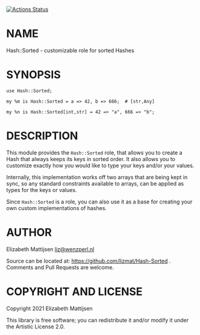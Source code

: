 [![Actions Status](https://github.com/lizmat/Hash-Sorted/workflows/test/badge.svg)](https://github.com/lizmat/Hash-Sorted/actions)

NAME
====

Hash::Sorted - customizable role for sorted Hashes

SYNOPSIS
========

    use Hash::Sorted;

    my %m is Hash::Sorted = a => 42, b => 666;  # [str,Any]

    my %n is Hash::Sorted[int,str] = 42 => "a", 666 => "b";

DESCRIPTION
===========

This module provides the `Hash::Sorted` role, that allows you to create a Hash that always keeps its keys in sorted order. It also allows you to customize exactly how you would like to type your keys and/or your values.

Internally, this implementation works off two arrays that are being kept in sync, so any standard constraints available to arrays, can be applied as types for the keys or values.

Since `Hash::Sorted` is a role, you can also use it as a base for creating your own custom implementations of hashes.

AUTHOR
======

Elizabeth Mattijsen <liz@wenzperl.nl>

Source can be located at: https://github.com/lizmat/Hash-Sorted . Comments and Pull Requests are welcome.

COPYRIGHT AND LICENSE
=====================

Copyright 2021 Elizabeth Mattijsen

This library is free software; you can redistribute it and/or modify it under the Artistic License 2.0.

